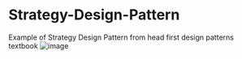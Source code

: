 # Strategy-Design-Pattern
Example of Strategy Design Pattern from head first design patterns textbook
![image](https://user-images.githubusercontent.com/50258006/167278130-595ce1d0-a260-4ae2-9975-bc67a0cd761c.png)

